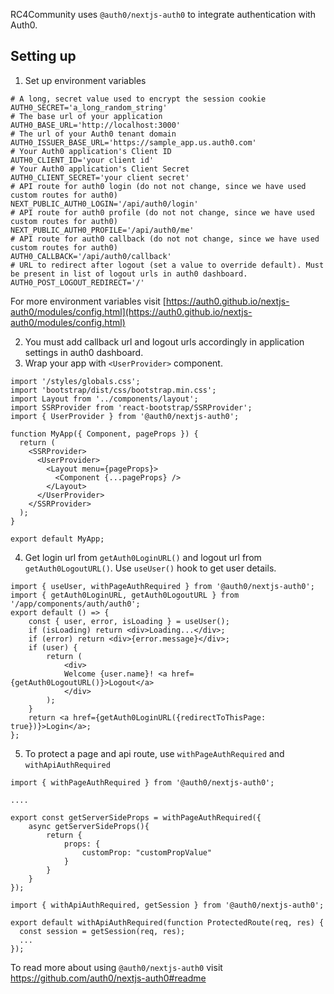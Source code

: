 RC4Community uses `@auth0/nextjs-auth0` to integrate authentication with Auth0.

## Setting up
1. Set up environment variables
```
# A long, secret value used to encrypt the session cookie
AUTH0_SECRET='a_long_random_string'
# The base url of your application
AUTH0_BASE_URL='http://localhost:3000'
# The url of your Auth0 tenant domain
AUTH0_ISSUER_BASE_URL='https://sample_app.us.auth0.com'
# Your Auth0 application's Client ID
AUTH0_CLIENT_ID='your client id'
# Your Auth0 application's Client Secret
AUTH0_CLIENT_SECRET='your client secret'
# API route for auth0 login (do not not change, since we have used custom routes for auth0)
NEXT_PUBLIC_AUTH0_LOGIN='/api/auth0/login'
# API route for auth0 profile (do not not change, since we have used custom routes for auth0)
NEXT_PUBLIC_AUTH0_PROFILE='/api/auth0/me'
# API route for auth0 callback (do not not change, since we have used custom routes for auth0)
AUTH0_CALLBACK='/api/auth0/callback'
# URL to redirect after logout (set a value to override default). Must be present in list of logout urls in auth0 dashboard.
AUTH0_POST_LOGOUT_REDIRECT='/'
```
For more environment variables visit [https://auth0.github.io/nextjs-auth0/modules/config.html](https://auth0.github.io/nextjs-auth0/modules/config.html)

2. You must add callback url  and logout urls accordingly in application settings in auth0 dashboard. 
3. Wrap your app with `<UserProvider>` component.
```
import '/styles/globals.css';
import 'bootstrap/dist/css/bootstrap.min.css';
import Layout from '../components/layout';
import SSRProvider from 'react-bootstrap/SSRProvider';
import { UserProvider } from '@auth0/nextjs-auth0';

function MyApp({ Component, pageProps }) {
  return (
    <SSRProvider>
      <UserProvider>
        <Layout menu={pageProps}>
          <Component {...pageProps} />
        </Layout>
      </UserProvider>
    </SSRProvider>
  );
}

export default MyApp;
```
4. Get login url from `getAuth0LoginURL()` and logout url from `getAuth0LogoutURL()`. Use `useUser()` hook to get user details.
```
import { useUser, withPageAuthRequired } from '@auth0/nextjs-auth0';
import { getAuth0LoginURL, getAuth0LogoutURL } from '/app/components/auth/auth0';
export default () => {
    const { user, error, isLoading } = useUser();
    if (isLoading) return <div>Loading...</div>;
    if (error) return <div>{error.message}</div>;
    if (user) {
        return (
            <div>
            Welcome {user.name}! <a href={getAuth0LogoutURL()}>Logout</a>
            </div>
        );
    }
    return <a href={getAuth0LoginURL({redirectToThisPage: true})}>Login</a>;
};
```

5. To protect a page and api route, use `withPageAuthRequired` and `withApiAuthRequired`
```
import { withPageAuthRequired } from '@auth0/nextjs-auth0';

....

export const getServerSideProps = withPageAuthRequired({ 
    async getServerSideProps(){
        return {
            props: {
                customProp: "customPropValue"
            }
        }
    }
});

```
```
import { withApiAuthRequired, getSession } from '@auth0/nextjs-auth0';

export default withApiAuthRequired(function ProtectedRoute(req, res) {
  const session = getSession(req, res);
  ...
});
```

To read more about using `@auth0/nextjs-auth0` visit https://github.com/auth0/nextjs-auth0#readme

